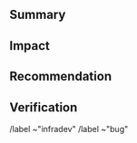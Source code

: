 <!--
Triage of infradev Issues is desired to occur asynchronously. There is also
a section of the Weekly GitLab SaaS meeting which aims to address anything
requiring synchronous discussion or which hasn't been triaged. This meeting has
time constraints and many of the participants may not have a detailed
understanding of the problems being presented. For maximum efficiency, please
ensure the following, so that your infradev issues can gain maximum traction.

https://about.gitlab.com/handbook/engineering/workflow/#a-guide-to-creating-effective-infradev-issues
-->

## Summary
<!--
Clearly state the scope of the problem, and how it affects GitLab.com
-->


## Impact
<!--
- Quantify the effect of the problem to help ensure that correct prioritization occurs.
- Include costs to availability. The Incident Budget Explorer dashboard can help here.
- Include the number of times alerts have fired owing to the problem, how much time was spent dealing with the problem, and how many people were involved.
- Include screenshots of visualization from Grafana or Kibana.
- Always include a permalink to the source of the screenshot so that others can investigate further.
-->


## Recommendation
<!--
Provide a clear, unambiguous, self-contained solution to the problem.
-->


## Verification
<!--
Provide a method for validating that the original issue still exists.

Having a way of checking validity can save on a great deal of back-and-forth discussion between Infradev Triage participants including Engineering Managers, Directors and Product Managers and make space for other non-resolved issues to get scheduled sooner.

Ideally, provide a link to a Thanos query or an ELK query and clear instructions on how to interpret the results to determine whether the problem is still occurring.
-->


<!--
Workflow and other relevant labels

# ~"severity::" ~"priority::"
# ~"group::" ~"devops::"
# /assign @

See also:
- https://about.gitlab.com/handbook/engineering/quality/issue-triage/#availability
- https://about.gitlab.com/handbook/product/categories/
- https://gitlab.com/gitlab-com/www-gitlab-com/blob/master/data/stages.yml
-->

/label ~"infradev"
/label ~"bug"
